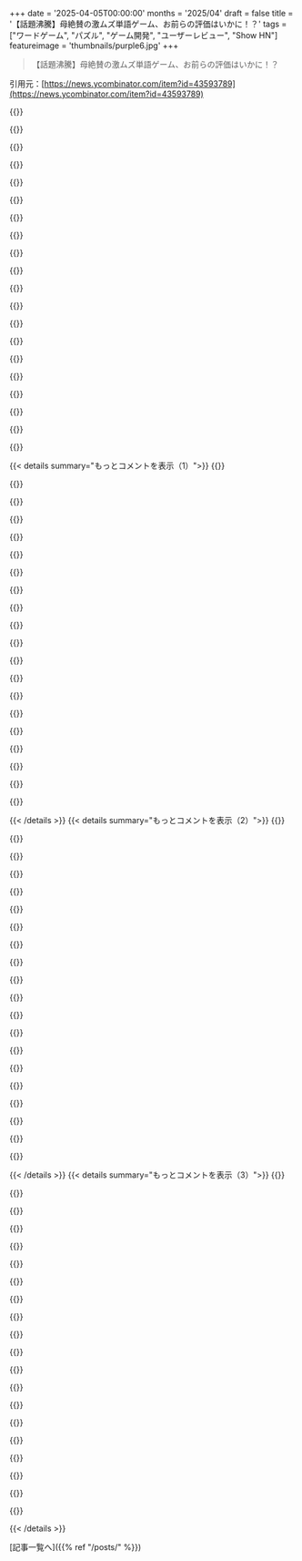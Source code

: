 +++
date = '2025-04-05T00:00:00'
months = '2025/04'
draft = false
title = '【話題沸騰】母絶賛の激ムズ単語ゲーム、お前らの評価はいかに！？'
tags = ["ワードゲーム", "パズル", "ゲーム開発", "ユーザーレビュー", "Show HN"]
featureimage = 'thumbnails/purple6.jpg'
+++

> 【話題沸騰】母絶賛の激ムズ単語ゲーム、お前らの評価はいかに！？

引用元：[https://news.ycombinator.com/item?id=43593789](https://news.ycombinator.com/item?id=43593789)

{{<matomeQuote body="元ゲームデザイナーで、今はプロダクトマネージャーやってるよ。パズルとかワードゲームはいくつか運用してる経験あり。" userName="Y444" createdAt="2025-04-05T17:45:08" color="">}}

{{<matomeQuote body="時間制限があると、じっくり考えるゲームには向かないことが多いんだよね。どうしてもタイマーつけるなら、カウントアップ式にするのがおすすめ。<br>あと、他の人も言ってるように、タイムアタックにするなら「スタート」ボタンは必須。ルール読んでるときとか、プレイしてないときはタイマー止めるべき。" userName="FlamingMoe" createdAt="2025-04-05T20:50:09" color="#ff33a1">}}

{{<matomeQuote body="Wordleみたいなデイリーゲームで「もう一回プレイ」って意味なくない？考える部分はもう終わってるんだから、ただの作業ゲーになっちゃう。" userName="binarymax" createdAt="2025-04-05T20:55:06" color="">}}

{{<matomeQuote body="アメリカ中心でも別にいいんじゃない？マネタイズに本気じゃないなら気にしなくていいし、本気でもアメリカ中心で通用すると思う。" userName="hnlmorg" createdAt="2025-04-05T23:16:08" color="">}}

{{<matomeQuote body="最初にゲームのルールを表示した方が親切だと思うよ。" userName="sharkweek" createdAt="2025-04-05T22:05:19" color="">}}

{{<matomeQuote body="パズル全体を繋ぐような要素があると面白いかも。ただ5つの単語を当てるだけじゃなくて、隠された単語が全部に共通してるとか。発見したときの喜びがあるし、ヒントにもなるかも。" userName="zamadatix" createdAt="2025-04-06T19:03:16" color="#ff33a1">}}

{{<matomeQuote body="＞a timer (urgency) is usually not a very good idea for thinky games”<br>マジでそれ！NY Timesのミニパズルについてるタイマー大嫌い。こういうシンプルなゲームはリラックスするためにやるのに、タイマーあるとストレスになる。" userName="tchock23" createdAt="2025-04-06T21:31:45" color="#ff33a1">}}

{{<matomeQuote body="逆の意見だけど、ミニパズルのタイマーは燃える！クリアタイムを縮めるのが楽しいんだよね。ミニパズルは簡単すぎるから、NYTのクロスワードくらいが考えるのにちょうどいい。クロスワードにもタイマーあるけど、目立たないしプレッシャーも感じない。" userName="tstrimple" createdAt="2025-04-06T22:31:47" color="">}}

{{<matomeQuote body="カウントアップタイマーなら、時間制限が嫌な人も楽しめるんじゃない？（最初のコメントであったように）カウントダウンじゃなくてカウントアップなら、焦燥感を煽らずに競争もできる。" userName="fiddlerwoaroof" createdAt="2025-04-05T21:09:51" color="#38d3d3">}}

{{<matomeQuote body="わかるー！友達とミニパズルのタイムを共有して、毎日競ってた時期があったわ。今はもうやってないけど、たまにアプリ開いてプレイしたくなる。" userName="oliwary" createdAt="2025-04-06T15:21:12" color="">}}

{{<matomeQuote body="面白いゲームだね！SpacewordのシンプルなUIが好きだな。Square Wordも解きごたえがあって楽しかったよ。繰り返しプレイできるのは上達できて良いよね。僕も同じ理由でhttps://wordglyph.xyzを作ったんだ。プレイヤーがstick strategyに気づいて上達していくのを見るのは嬉しいよね。" userName="wordglyph" createdAt="2025-04-06T16:18:15" color="#ff5733">}}

{{<matomeQuote body="僕もほとんど同じこと考えてた。<br>もう一つ思ったのは、単語を広いカテゴリじゃなくて特定のカテゴリに絞った方がいいってこと。例えば、今日のパズルの「professional sports teams」は4/5がNBAのチームだった。残りの一つはDetroit “Lions”（アメリカンフットボールチーム）か、London “Lions”（イギリスのバスケットボールチーム）だったし。" userName="xyst" createdAt="2025-04-05T19:08:14" color="">}}

{{<matomeQuote body="EUに住んでるから、アメリカのハンドエッグチームなんて全然わかんないよ。BucksとかLionsみたいなちゃんとした単語なら、変なスラングとかじゃなければみんな遊ぶと思うよ。" userName="HenryBemis" createdAt="2025-04-05T20:43:23" color="">}}

{{<matomeQuote body="「rizz」って音は「charisma」って単語に入ってるじゃん。" userName="wizzwizz4" createdAt="2025-04-06T13:40:26" color="">}}

{{<matomeQuote body="＞Wordleみたいなデイリーゲームに「Play again」オプションなんて意味ないでしょ。考えることは終わってるんだから、ただの反射神経の練習じゃん。<br>友達とか配偶者に自分のタイムを抜かせるために渡す場合は？<br>＞パズル全体に関わる要素を入れたら？ただ5つの単語を当てるだけじゃなくて、隠された単語を見つけるとか。そしたら面白い発見になるし、ヒントにもなるかも。<br>それってただの別のゲームのアイデアじゃん。今のゲームのアイデアの方が好きだな。" userName="ugh123" createdAt="2025-04-06T05:34:54" color="">}}

{{<matomeQuote body="＞友達とか配偶者に自分のタイムを抜かせるために渡す場合は？<br>多くの人が気にするタイマーを改善する方が効果的だと思うな。パス・アンド・プレイは有効だけど、かなり稀なケースでしょ。<br>＞それってただの別のゲームのアイデアじゃん。今のゲームのアイデアの方が好きだな。<br>フィードバックなんだから、作者が僕のコメントを気に入らなくても無視して良いんだよ。作者のゲームなんだから。でも、なんでそんなにイライラしてるの？" userName="Y444" createdAt="2025-04-06T06:46:58" color="">}}

{{<matomeQuote body="イライラしてるわけじゃないと思うよ。あなたと同じようにゲームプレイについてコメントしてるだけでしょ。無視しても良いんだよ。" userName="gnatman" createdAt="2025-04-06T14:15:13" color="">}}

{{<matomeQuote body="そうだね、なんか間違った口調を想像してた。ごめん。" userName="Y444" createdAt="2025-04-06T18:44:48" color="">}}

{{<matomeQuote body="＞パス・アンド・プレイは有効だけど、かなり稀なケースでしょ。<br>NY Times Mini Crosswordには、まさにそのために「Clear」ボタンがあるよ。" userName="SamBam" createdAt="2025-04-06T15:20:51" color="">}}

{{<matomeQuote body="＞友達とか配偶者に自分のタイムを抜かせるために渡す場合は？<br>タイマーの方が良いと思うな。クリアまでの平均時間とか、他の人と比べてどうだったかを表示して、挑戦要素を残せると思うよ。" userName="scottmf" createdAt="2025-04-06T08:53:34" color="">}}

{{< details summary="もっとコメントを表示（1）">}}
{{<matomeQuote body="アメリカ中心でも全然ありだと思うよ。マジでマネタイズ考えてるなら別だけど、そうじゃなくてもアメリカ中心でいけるし。ヨーロッパ人だけど、普段から母国語より英語に触れてる時間の方が長いからマジでそう思う。ただ、スポーツチームとかローカルなネタは勘弁な。" userName="huijzer" createdAt="2025-04-05T21:38:28" color="">}}

{{<matomeQuote body="イギリス人だけど、アメリカ英語のスペルに特化したワードゲームはマジ勘弁。イギリス英語で答えたら不正解になるの、マジで萎える。" userName="doublerabbit" createdAt="2025-04-06T10:31:28" color="#45d325">}}

{{<matomeQuote body="いやー、国中心なのってマジでウザい。NYTのゲームのヒントとか、アメリカンジョーク満載でイライラする時あるし。全部避けるのは難しいけど、スポーツとか政治ネタ避けるだけでもだいぶ違うと思う。" userName="aardshark" createdAt="2025-04-06T14:09:29" color="#ff5733">}}

{{<matomeQuote body="わかるー。タイマーってマジでゲームの楽しさ奪うよね。だからタイマー付きのソリティアとか絶対やらない。" userName="JKCalhoun" createdAt="2025-04-05T18:00:31" color="#38d3d3">}}

{{<matomeQuote body="クロスワード好きな人の中にはタイマー好きな人もいるみたい（NYT Gamesアプリとか）。でも、俺が言ってるタイマーはカウントアップ式で、別にペナルティとかないし、オフにもできるし。" userName="Y444" createdAt="2025-04-05T18:03:21" color="">}}

{{<matomeQuote body="昔のWindows 3のソリティアにもタイマー無効にするオプションあったよね。あれ、一番最初に外してたわ。授業中にソリティアでタイムアタックしてたけど。笑" userName="accrual" createdAt="2025-04-05T18:51:45" color="">}}

{{<matomeQuote body="＞パズル全体を覆うようなテーマを検討してみて。ただ単に特定のトピックに関する5つの単語を推測するだけでなく、5つ全てに隠された単語を推理するとか。これによって、楽しい発見の瞬間が生まれ、時にはヒントとして作用するかもしれません。<br>それってJumbleパズルじゃん。新聞に載ってるやつ。1954年からあるけど、新聞読む人減ってるから再発明されても驚かないかもね。<br>https://en.wikipedia.org/wiki/Jumble" userName="Anon4Now" createdAt="2025-04-06T07:54:39" color="#38d3d3">}}

{{<matomeQuote body="タイマーがあるのは、5文字の単語の数って限られてるからじゃない？文字も全部見せてるわけだし。使える文字から始まる単語を全部試せばクリアできるじゃん。組み合わせ少ないし。" userName="2muchcoffeeman" createdAt="2025-04-06T09:18:44" color="">}}

{{<matomeQuote body="パズルゲームに関するコメントを、“product manager ex. game designer with a number of puzzle/word game in operation”みたいな肩書きの人がしてるのを見るのが、俺がHNに来る理由の一つ。" userName="aerhardt" createdAt="2025-04-06T16:43:01" color="#ff33a1">}}

{{<matomeQuote body="パズル全体のテーマはマジで良いアイデアだね。全部正解した時に、縦一列が別の単語になるようにするとか。ワードグリッド大きくしても使えるし。" userName="ohnoabigshark" createdAt="2025-04-05T21:17:29" color="#45d325">}}

{{<matomeQuote body="タイマーをなくすっていう提案はマジでないわー。あんたプロだからそれが正解みたいに言ってるけど、全然そんなことないから。あれはゲームに切迫感を与えて、それが好きなプレイヤーも多いんだよ。ゲームは万人向けじゃなくていいじゃん。みんなにウケるような無難なデザインばっかりしてると、ゲームがつまんなくなるんだよ。" userName="SalmoShalazar" createdAt="2025-04-06T14:47:37" color="#ff5c5c">}}

{{<matomeQuote body="＞めっちゃマネタイズに力入れてるね。<br>広告は置いといて、こういうシンプルなオンラインゲームのマネタイズ戦略って何がいいと思う？サブスク？スポンサー？寄付？" userName="redbell" createdAt="2025-04-06T08:56:56" color="">}}

{{<matomeQuote body="え、なんかあった？　まさかTRUMPが英語を書き換えたとか？" userName="bdhcuidbebe" createdAt="2025-04-05T18:45:24" color="">}}

{{<matomeQuote body="アルファベットの‘u’に40%の関税がかかってるんだよ。" userName="taneq" createdAt="2025-04-05T18:52:22" color="">}}

{{<matomeQuote body="アメリカ語ってことね。" userName="labster" createdAt="2025-04-05T19:41:36" color="">}}

{{<matomeQuote body="ナイスなフィードバックだね。ゲームデザインにちょっと興味がある人にオススメできる資料って何かある？" userName="4887d30omd8" createdAt="2025-04-05T22:03:15" color="">}}

{{<matomeQuote body="ざっくり概要を知りたいなら、Ernest Adamsの“Fundamentals of Fame Design”って本を探してみて。入門書としていい感じだよ。あとは、テーマごとのコミュニティに飛び込んで、自分で色々やってみることだね。ゲームデザインの学校とかは知らない、ごめんね。" userName="Y444" createdAt="2025-04-06T05:16:01" color="#ff33a1">}}

{{<matomeQuote body="教えてくれてありがとー！　Amazonで見つけたよ:<br>https://www.amazon.com/Fundamentals-Game-Design-Ernest-Adams…<br>あと、キーボードだとFとGって隣り合ってるから、本のタイトルはGameのスペルミスでFameになってるんじゃないかな？" userName="redbell" createdAt="2025-04-06T08:27:10" color="#785bff">}}

{{<matomeQuote body="コンセプトは良いんだけど、最初のパズルがUSのスポーツチーム名ってのは、国際的な аудитории にはちょっと неуместно かもね。単語として意味が分からなくても解けるけど。" userName="mft_" createdAt="2025-04-05T16:04:39" color="">}}

{{<matomeQuote body="NYT Gamesみたいなのがもっと国際的に популярным になってほしいな。毎日 играю してるけど、USの文化的な知識がないと кишка тонкая 時があるんだよね。" userName="enlyth" createdAt="2025-04-05T16:19:39" color="">}}


{{< /details >}}
{{< details summary="もっとコメントを表示（2）">}}
{{<matomeQuote body="どっちもどっちだよ。<br>Cryptic Crosswordsは、UK специфичный な単語やスペル、トリビアだらけで、USの人からすると почти невозможен なんだから。" userName="angry_moose" createdAt="2025-04-05T17:35:24" color="">}}

{{<matomeQuote body="cryptic crossword 大好きだけど、”内部 правила” が多すぎて、初心者が参入しにくいんだよね。しかも、簡単な cryptic がマジで少ない。" userName="benrutter" createdAt="2025-04-05T19:08:04" color="#ff33a1">}}

{{<matomeQuote body="チェスに”オープニング”がたくさんあって初心者が трудно ように言うようなもんでしょ。それがゲームなんだよ！cryptic の”内部 правила”があるから cryptic なの。それがなかったらただのワードパズルじゃん。" userName="jen729w" createdAt="2025-04-05T23:59:56" color="#45d325">}}

{{<matomeQuote body="チェスは правила 知らなくても、とりあえず играю して負けることはできるじゃん。でも、適当な US のトリビアを知らないと、マジで увязнуть じゃん。" userName="asutekku" createdAt="2025-04-06T04:20:56" color="#38d3d3">}}

{{<matomeQuote body="US とカナダの cryptic もいくつかあるけど、基本的には UK中心の趣味だよね。" userName="zem" createdAt="2025-04-05T17:45:10" color="">}}

{{<matomeQuote body="マジ？おすすめある？<br>前に探したけど、全然見つからなかったんだよね。" userName="angry_moose" createdAt="2025-04-05T17:47:36" color="">}}

{{<matomeQuote body="たくさん рекомендация があるよ：<br>＞old．reddit．com/r/crosswords/comments/kqkbrq/what_are…<br>＞”the new yorker archivesは始めるのに убойный 場所だよ”<br>newyorker．com/tag/cryptic-crossword" userName="zem" createdAt="2025-04-05T19:37:53" color="#785bff">}}

{{<matomeQuote body="マジかよ、スポーツチームだって全然気づかなかったわ。なんで複数形の単語が多いんだろって思ってたんだよね。" userName="JKCalhoun" createdAt="2025-04-05T18:01:23" color="">}}

{{<matomeQuote body="わかるー。あと、言いづらいけど、ここには平均的な人よりスポーツファン少ないんじゃないかな？笑<br>でも、アイデアはめっちゃ良いと思う。" userName="spicybright" createdAt="2025-04-05T16:43:10" color="#ff33a1">}}

{{<matomeQuote body="今日のパズルがスポーツのカテゴリだからってプレイするのやめようとしてる人へ。過去のパズルにはもっと一般的なトピックもあるから！<br>ページの上のカレンダーアイコンをクリックしてアーカイブを見てみて。" userName="SirSourdough" createdAt="2025-04-05T17:14:36" color="#ff5c5c">}}

{{<matomeQuote body="「Planta」って一体何だよ。笑" userName="layer8" createdAt="2025-04-05T17:41:33" color="">}}

{{<matomeQuote body="スポーツチーム知らなくても、短い単語ばっかりだし、そんなに珍しい単語じゃないと思うけどな。もしこの単語の並び替えに苦戦するなら、ボキャブラリー増やした方が良いかもね。" userName="dylan604" createdAt="2025-04-05T18:16:22" color="">}}

{{<matomeQuote body="同僚と妻と俺は最近、＞https://bracket.city”っていうクロスワードみたいな単語ゲームにハマってるんだよね。ちょっと慣れるまで時間かかるけど、最初はヒントをたくさん使ってイライラしないようにするのがオススメ。数週間後には妻と二人で3日間連続100点取れるようになったよ。" userName="linsomniac" createdAt="2025-04-05T15:52:56" color="#ff5c5c">}}

{{<matomeQuote body="教えてくれてありがとう、マジで面白い。<br>俺が最近ハマってるのは＞https://raddle.quest”だね。同じような感じだよ。" userName="kbrackbill" createdAt="2025-04-05T16:54:04" color="#45d325">}}

{{<matomeQuote body="教えてくれてありがとう、今日のをプレイしてみたけどマジで面白いね！" userName="linsomniac" createdAt="2025-04-05T19:06:53" color="#45d325">}}

{{<matomeQuote body=" neat puzzle.<br>最初に間違えた答えはスペルの問題だったな。国際的なスペルの違いを考慮して、自動で修正してくれると嬉しいけど、それが解決策の邪魔になる場合もあるから、難しいかもね。" userName="xnorswap" createdAt="2025-04-05T16:43:39" color="#ff5c5c">}}

{{<matomeQuote body="mayor@”っていうメールアドレスがあって、そこにリクエストを送れるみたいだよ。開発者は結構対応してくれるらしい。" userName="linsomniac" createdAt="2025-04-05T19:01:01" color="#45d325">}}

{{<matomeQuote body="これ、結構並行して解いちゃうんだよね。ヒント頼りじゃなくて、周りの単語から何が入るか推測するみたいな。でも、ヒントがマジで謎な時もあるし。" userName="tolien" createdAt="2025-04-05T20:34:23" color="">}}

{{<matomeQuote body="そうそう、詰まった時は、逆にどんなヒントなら当てはまるかを考えるのがコツだよね。" userName="linsomniac" createdAt="2025-04-05T22:43:34" color="#ff5733">}}

{{<matomeQuote body="これ、ちょっと慣れが必要なスキルだと思うよ。自分も30回くらいやってるけど、最初は全然ダメだったし。最近の15回でも、0点取ったことあるし。でも、最後の3回は100点だった！誰にでも向いてるわけじゃないかもね、特に一般的な英語のフレーズ（たとえば“bang for the buck”）を知らないと。" userName="linsomniac" createdAt="2025-04-06T15:18:19" color="#ff5733">}}


{{< /details >}}
{{< details summary="もっとコメントを表示（3）">}}
{{<matomeQuote body="bracket cityマジ最高だよね！+1<br>友達に見せたら、みんなハマっちゃった。兄弟が同僚に教えたら、みんなでプレイしてるみたい。<br>自分の周りに広がっていくのを見るのが楽しい。" userName="j_bum" createdAt="2025-04-05T16:37:07" color="#ff33a1">}}

{{<matomeQuote body="広がり方が全然違うみたいだね。自分が勧めた人はみんな「難しすぎ」って言って、全然やってくれないんだよね。" userName="linsomniac" createdAt="2025-04-05T19:02:18" color="">}}

{{<matomeQuote body="こういうゲームって、アメリカ中心なところがあるよね。" userName="jimnotgym" createdAt="2025-04-06T10:59:12" color="">}}

{{<matomeQuote body="同じく。数週間前にShow HNで見てから、中毒気味。" userName="silisili" createdAt="2025-04-05T22:01:52" color="#785bff">}}

{{<matomeQuote body="最終スコア：4.0 :/<br>でも、すごくクリエイティブなゲームだね。シェアしてくれてありがとう！" userName="mildavw" createdAt="2025-04-05T16:31:03" color="#45d325">}}

{{<matomeQuote body="それたぶん俺の最初のスコアくらいだなー。;-) 夫婦で2週間前に0出したことあるよ。" userName="linsomniac" createdAt="2025-04-05T19:03:00" color="">}}

{{<matomeQuote body="まず、ゲームめっちゃ面白い！マジでお母さんお世辞抜きでそう思ってるって！<br>アドバイスをまとめると、NYTのWordle[0]を見るとわかりやすいと思う。最初に説明が出てきてパズルを覆ってるんだよね。で、スタートをクリック。<br>大事なのは、説明に例があること。パズルは直感的だけど、例があれば曖昧さをなくせる（子供とか、英語が母語じゃない人とか、友達に無理やりやらせる人とかもいるかもだし）。説明をもう一度表示するボタンがあれば、パズルを覆ってタイマーを止めるべき。<br>＞タイマー（緊急性）は、じっくり考えるゲームには向いてないことが多い。<br><br>個人的にはタイマー好き。シンプルで短時間で遊ぶゲームだから合うと思う。「5分だけ遊ぼう」って思えるし。タイマー付きの「thinky games」はたくさんあるしね。JeopardyとかWheel of Fortuneとか。テレビゲームは大体そうじゃん。プレッシャーが楽しいし、すぐ終わるってわかるからいいと思う。<br>＞「もう一度プレイ」はいらない。<br><br>答えを表示するのはありかも。無理なら、「試行回数」をカウントするとか？<br>[0] https://www.nytimes.com/games/wordle/index.html" userName="godelski" createdAt="2025-04-05T21:36:39" color="#ff5c5c">}}

{{<matomeQuote body="＞ほとんどのテレビゲームはタイマー付き。<br>視聴者向けであって、プレイヤー向けじゃないよね。視聴者が全然動かなくて番組が終わらないのは困るし。一人でやるゲームに時間制限がある意味はあんまない。" userName="latexr" createdAt="2025-04-06T01:30:41" color="">}}

{{<matomeQuote body="＞個人的にはタイマーが好き。<br>個人的にはタイマー大嫌い。ストレス感じる。最初の単語当てて、タイマーのせいでやめたもん。タイマーが好きな人もいるけど、嫌いな人もいるのは明らか。だから、オプションにしてほしい。" userName="esperent" createdAt="2025-04-06T05:27:22" color="">}}

{{<matomeQuote body="5分のタイマーがあるけど、全部の組み合わせ試せるじゃん。タイマー無視すればいいだけ。制限があるとしたら自分自身。<br>Wordleみたいに、回数制限は必要だと思う。タイマーはシンプルだからこそプレッシャーになるから良いと思う。時間も長いし。" userName="godelski" createdAt="2025-04-06T10:04:01" color="">}}

{{<matomeQuote body="＞制限があるとしたら自分自身。<br>俺の人生は制限との戦いみたいなもんで、克服したり受け入れたりしてる。基本的にはそういう人生が好きで選んでるんだけど、たまには疲れて、リラックスしたい時もある。ゲームしたり、散歩したり。そういう人多いと思う。<br>若い頃は、ゲームで自分を試してたけどね。Elden Ringが20年前に出てたらハマってたかも。タイマーも楽しめたかも。でも今はそうでもない。" userName="esperent" createdAt="2025-04-07T08:39:39" color="#785bff">}}

{{<matomeQuote body="そっか。誰にでも合うゲームなんて作れないしね。タイマー無視できるって言いたかっただけ。タイマーのこと忘れてたし、また遊べばいいだけだし。" userName="godelski" createdAt="2025-04-07T16:58:57" color="">}}

{{<matomeQuote body="結構やったよ。コンセプトは好きだし、タイマーがパズル切り替えてもリセットされないのも良い。<br>フィードバック3つ:<br>1. 時間が重要だから、新しいパズルの前にスタートボタンが欲しい。<br>2. 他のパズルがあることにコメント読むまで気づかなかった。画面を暗くして、「もう一回遊ぶ？」ボタンを付けたらもっとハマると思う。<br>3. 簡単すぎるのもある。「PAWSN」とか。4月4日のチェスのやつ。他の単語に比べて簡単すぎ。" userName="spicybright" createdAt="2025-04-05T16:54:11" color="#ff33a1">}}

{{<matomeQuote body="面白かった。提案がいくつか:<br>・“TCAAN”ってのが出てきて詰まった。Anagram Serverにかけても何も出てこなかった。Wordleみたいな辞書を使った方がいいかも。<br>・クリアできなかった場合、答えを表示してほしい。" userName="jamesdhutton" createdAt="2025-04-06T10:20:51" color="#ff5733">}}

{{<matomeQuote body="固有名詞がOKって明記すべき。<br>個人的には、他のワードゲームみたいに固有名詞は無しにしてほしいな。クロスワードにはあるけど、ヒントがあるし。" userName="SamBam" createdAt="2025-04-06T15:25:28" color="">}}

{{<matomeQuote body="Catanじゃん！（開拓の有名なやつ）" userName="bogtog" createdAt="2025-04-06T10:22:45" color="">}}

{{<matomeQuote body="あー、固有名詞だよね？固有名詞は除外するのがいいんじゃない？" userName="jamesdhutton" createdAt="2025-04-06T10:25:55" color="">}}

{{<matomeQuote body="うん、ちょっと変だったけど、board gamesっていうテーマには合ってたから、良いヒントだったね。" userName="kevincox" createdAt="2025-04-06T18:52:09" color="#ff5733">}}

{{<matomeQuote body="全く同じこと言おうと思ってここに来たわ。タイマー切れさせて、anagram solver siteに頼らずに答えを見たかったんだけど…" userName="djaychela" createdAt="2025-04-06T10:45:05" color="">}}

{{<matomeQuote body="SPOILERS AHEAD<br>SPOILERS AHEAD<br>今日のチャレンジ(”Sports Teams”)は特に簡単だった。全部複数形だったから。5文字じゃなくて”4文字の単語をアンscrambleする”みたいになってた。今後の検討事項かも。" userName="dlgeek" createdAt="2025-04-05T15:48:16" color="#ff5c5c">}}


{{< /details >}}


[記事一覧へ]({{% ref "/posts/" %}})

